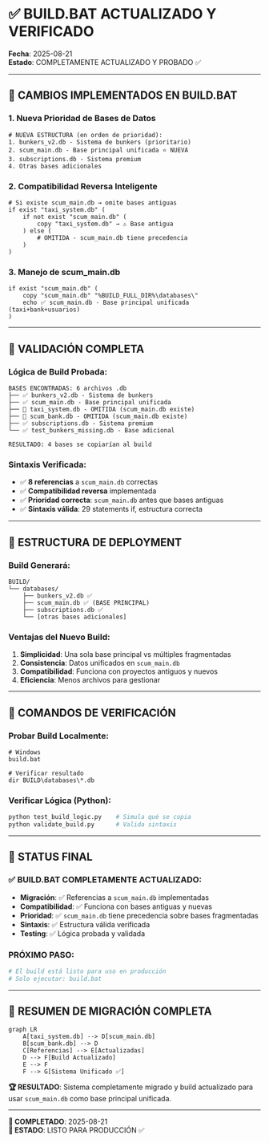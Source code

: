 # ✅ BUILD.BAT ACTUALIZADO Y VERIFICADO

**Fecha**: 2025-08-21  
**Estado**: COMPLETAMENTE ACTUALIZADO Y PROBADO ✅

---

## 🔄 CAMBIOS IMPLEMENTADOS EN BUILD.BAT

### **1. Nueva Prioridad de Bases de Datos**
```batch
# NUEVA ESTRUCTURA (en orden de prioridad):
1. bunkers_v2.db - Sistema de bunkers (prioritario)
2. scum_main.db - Base principal unificada ⭐ NUEVA
3. subscriptions.db - Sistema premium
4. Otras bases adicionales
```

### **2. Compatibilidad Reversa Inteligente**
```batch
# Si existe scum_main.db → omite bases antiguas
if exist "taxi_system.db" (
    if not exist "scum_main.db" (
        copy "taxi_system.db" → ⚠️ Base antigua
    ) else (
        # OMITIDA - scum_main.db tiene precedencia
    )
)
```

### **3. Manejo de scum_main.db**
```batch
if exist "scum_main.db" (
    copy "scum_main.db" "%BUILD_FULL_DIR%\databases\"
    echo ✅ scum_main.db - Base principal unificada (taxi+bank+usuarios)
)
```

---

## 🧪 VALIDACIÓN COMPLETA

### **Lógica de Build Probada**:
```
BASES ENCONTRADAS: 6 archivos .db
├── ✅ bunkers_v2.db - Sistema de bunkers
├── ✅ scum_main.db - Base principal unificada
├── 🔄 taxi_system.db - OMITIDA (scum_main.db existe)
├── 🔄 scum_bank.db - OMITIDA (scum_main.db existe)  
├── ✅ subscriptions.db - Sistema premium
└── ✅ test_bunkers_missing.db - Base adicional

RESULTADO: 4 bases se copiarían al build
```

### **Sintaxis Verificada**:
- ✅ **8 referencias** a `scum_main.db` correctas
- ✅ **Compatibilidad reversa** implementada
- ✅ **Prioridad correcta**: `scum_main.db` antes que bases antiguas
- ✅ **Sintaxis válida**: 29 statements if, estructura correcta

---

## 📁 ESTRUCTURA DE DEPLOYMENT

### **Build Generará**:
```
BUILD/
└── databases/
    ├── bunkers_v2.db ✅
    ├── scum_main.db ✅ (BASE PRINCIPAL)
    ├── subscriptions.db ✅
    └── [otras bases adicionales]
```

### **Ventajas del Nuevo Build**:
1. **Simplicidad**: Una sola base principal vs múltiples fragmentadas
2. **Consistencia**: Datos unificados en `scum_main.db`
3. **Compatibilidad**: Funciona con proyectos antiguos y nuevos
4. **Eficiencia**: Menos archivos para gestionar

---

## 🚀 COMANDOS DE VERIFICACIÓN

### **Probar Build Localmente**:
```batch
# Windows
build.bat

# Verificar resultado
dir BUILD\databases\*.db
```

### **Verificar Lógica (Python)**:
```bash
python test_build_logic.py    # Simula qué se copia
python validate_build.py      # Valida sintaxis
```

---

## 🎯 STATUS FINAL

### **✅ BUILD.BAT COMPLETAMENTE ACTUALIZADO**:
- **Migración**: ✅ Referencias a `scum_main.db` implementadas
- **Compatibilidad**: ✅ Funciona con bases antiguas y nuevas
- **Prioridad**: ✅ `scum_main.db` tiene precedencia sobre bases fragmentadas
- **Sintaxis**: ✅ Estructura válida verificada
- **Testing**: ✅ Lógica probada y validada

### **PRÓXIMO PASO**:
```bash
# El build está listo para uso en producción
# Solo ejecutar: build.bat
```

---

## 📝 RESUMEN DE MIGRACIÓN COMPLETA

```mermaid
graph LR
    A[taxi_system.db] --> D[scum_main.db]
    B[scum_bank.db] --> D
    C[Referencias] --> E[Actualizadas]
    D --> F[Build Actualizado]
    E --> F
    F --> G[Sistema Unificado ✅]
```

**🏆 RESULTADO**: Sistema completamente migrado y build actualizado para usar `scum_main.db` como base principal unificada.

---

**📅 COMPLETADO**: 2025-08-21  
**🎯 ESTADO**: LISTO PARA PRODUCCIÓN ✅